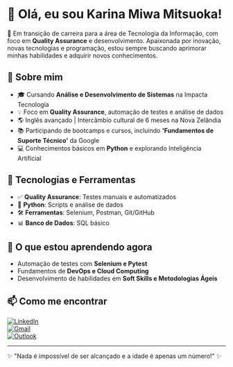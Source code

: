 # 👋 Olá, eu sou Karina Miwa Mitsuoka!

🚀 Em transição de carreira para a área de Tecnologia da Informação, com foco em **Quality Assurance** e desenvolvimento. Apaixonada por inovação, novas tecnologias e programação, estou sempre buscando aprimorar minhas habilidades e adquirir novos conhecimentos.

## 🔹 Sobre mim
- 🎓 Cursando **Análise e Desenvolvimento de Sistemas** na Impacta Tecnologia
- 💡 Foco em **Quality Assurance**, automação de testes e análise de dados
- 🌎 Inglês avançado | Intercâmbio cultural de 6 meses na Nova Zelândia
- 📚 Participando de bootcamps e cursos, incluindo **'Fundamentos de Suporte Técnico'** da Google
- 💻 Conhecimentos básicos em **Python** e explorando Inteligência Artificial

## 🔧 Tecnologias e Ferramentas
- ✅ **Quality Assurance**: Testes manuais e automatizados
- 🐍 **Python**: Scripts e análise de dados
- 🛠️ **Ferramentas**: Selenium, Postman, Git/GitHub
- 📊 **Banco de Dados**: SQL básico

## 🌱 O que estou aprendendo agora
- Automação de testes com **Selenium e Pytest**
- Fundamentos de **DevOps e Cloud Computing**
- Desenvolvimento de habilidades em **Soft Skills e Metodologias Ágeis**

## 📫 Como me encontrar
[![LinkedIn](https://img.shields.io/badge/LinkedIn-000?style=for-the-badge&logo=linkedin&logoColor=0A66C2)](https://www.linkedin.com/in/karina-miwa-mitsuoka/)  
[![Gmail](https://img.shields.io/badge/Gmail-000?style=for-the-badge&logo=gmail&logoColor=EA4335)](mailto:karina.mitsuoka@gmail.com)  
[![Outlook](https://img.shields.io/badge/Outlook-000?style=for-the-badge&logo=microsoft-outlook&logoColor=0078D4)](mailto:miwa_karina@hotmail.com)


---
✨ "Nada é impossível de ser alcançado e a idade é apenas um número!" ✨

<!--
**KaMitsuoka/KaMitsuoka** is a ✨ _special_ ✨ repository because its `README.md` (this file) appears on your GitHub profile.

Here are some ideas to get you started:

- 🔭 I’m currently working on ...
- 🌱 I’m currently learning ...
- 👯 I’m looking to collaborate on ...
- 🤔 I’m looking for help with ...
- 💬 Ask me about ...
- 📫 How to reach me: ...
- 😄 Pronouns: ...
- ⚡ Fun fact: ...
-->
